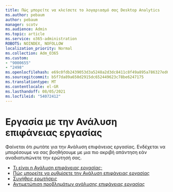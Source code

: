 ```yaml
---
title: Πώς μπορείτε να κλείσετε το λογαριασμό σας Desktop Analytics
ms.author: pebaum
author: pebaum
manager: scotv
ms.audience: Admin
ms.topic: article
ms.service: o365-administration
ROBOTS: NOINDEX, NOFOLLOW
localization_priority: Normal
ms.collection: Adm_O365
ms.custom:
- "9000655"
- "2498"
ms.openlocfilehash: e69c0fdb2439053d3a5248a2d3dc8411c8f49a895a786327ed6e1775448751f6
ms.sourcegitcommit: b5f7da89a650d2915dc652449623c78be6247175
ms.translationtype: MT
ms.contentlocale: el-GR
ms.lasthandoff: 08/05/2021
ms.locfileid: "54072412"
---
```

# <a name="working-with-desktop-analytics"></a>Εργασία με την Ανάλυση επιφάνειας εργασίας

Φαίνεται ότι ρωτάτε για την Ανάλυση επιφάνειας εργασίας. Ενδέχεται να μπορέσουμε να σας βοηθήσουμε με μια πιο ακριβή απάντηση εάν αναδιατυπώνετε την ερώτησή σας.

- [Τι είναι η Ανάλυση επιφάνειας εργασίας;](https://docs.microsoft.com/configmgr/desktop-analytics/overview)
- [Πώς μπορείτε να ρυθμίσετε την Ανάλυση επιφάνειας εργασίας](https://docs.microsoft.com/configmgr/desktop-analytics/set-up)
- [Συνήθεις ερωτήσεις](https://docs.microsoft.com/configmgr/desktop-analytics/faq)
- [Αντιμετώπιση προβλημάτων ανάλυσης επιφάνειας εργασίας](https://docs.microsoft.com/configmgr/desktop-analytics/troubleshooting)